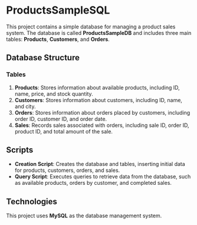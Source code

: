 # ProductsSampleSQL

This project contains a simple database for managing a product sales system. The database is called **ProductsSampleDB** and includes three main tables: **Products**, **Customers**, and **Orders**.

## Database Structure

### Tables

1. **Products**: Stores information about available products, including ID, name, price, and stock quantity.
2. **Customers**: Stores information about customers, including ID, name, and city.
3. **Orders**: Stores information about orders placed by customers, including order ID, customer ID, and order date.
4. **Sales**: Records sales associated with orders, including sale ID, order ID, product ID, and total amount of the sale.

## Scripts

- **Creation Script**: Creates the database and tables, inserting initial data for products, customers, orders, and sales.
- **Query Script**: Executes queries to retrieve data from the database, such as available products, orders by customer, and completed sales.

## Technologies

This project uses **MySQL** as the database management system.

